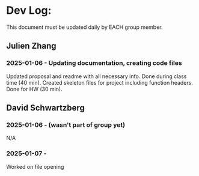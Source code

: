 # Dev Log:

This document must be updated daily by EACH group member.

## Julien Zhang

### 2025-01-06 - Updating documentation, creating code files
Updated proposal and readme with all necessary info. Done during class time (40 min). Created skeleton files for project including function headers. Done for HW (30 min).

## David Schwartzberg

### 2025-01-06 - (wasn't part of group yet)
N/A

### 2025-01-07 -
Worked on file opening 
